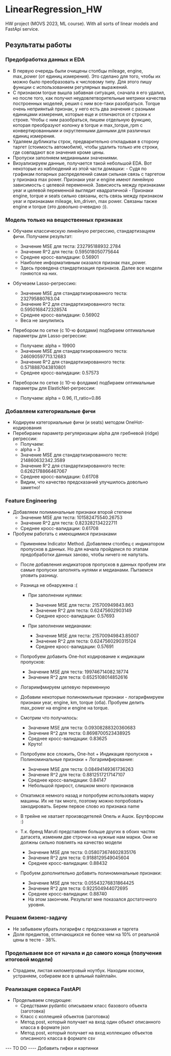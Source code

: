 # LinearRegression_HW
HW project (MOVS 2023, ML course). With all sorts of linear models and FastApi service.
## Результаты работы

### Предобработка данных и EDA

- В первую очередь были очищены столбцы mileage, engine, max_power (от единиц измерения). Это сделано для того, чтобы их можно было преобразовать к числовому типу. Для этого пишу функции с использованием регулярных выражений. 
- С признаком torque вышла забавная ситуация, сначала я его удалил, но после того, как получил неудовлетворительные метрики качества построенных моделей, решил с ним все-таки разобраться. Torque очень неприянтый признак, у него есть два значения с разными единицами измерения, которые еще и отличаются от строки к строке. Чтобы с ним разобраться, пишем отдельную функцию, которая преобразуют колонку в torque и max_torque_rpm с конвертированными и округленными данными для различных единиц измерения. 
- Удаляем дубликаты строк, предварительно откладывая в сторону таргет (стоимость автомобиля), чтобы удалить только ите строки, где совпадают все значения кроме цены.
- Пропуски заполняем медианными значениями.
- Визуализируем данные, получается такой небольшой EDA. Вот некоторые из наблюдений из этой части домашки:
        - Судя по графикам попарных распределений cамая сильная связь с таргетом у признака max power. Признаки year и engine имеют линейную зависимость с целевой переменной. Зависиость между признаками year и целевой переменной выглядит квадратичной
        - Признаки engine, torque и seats сильно связаны, есть связь между признаком year и признаками mileage, km_driven, max power. Связаны также engine и torque (это довольно очевидно :)).

### Модель только на вещественных признаках

- Обучаем классическую линейную регрессию, стандартизацуем фичи. Получаем результат:
    - Значение MSE для теста:  232795188932.2784
    - Значение R^2 для теста:  0.595018050775644
    - Среднее кросс-валидации: 0.56901
    - Наиболее информативным оказался признак max_power.
    - Здесь проведена стандартизация признаков. Далее все модели гоняются на них.

- Обучеаем Lasso-регрессию:
    - Значение MSE для стандартизированного теста:  232795880763.04
    - Значение R^2 для стандартизированного теста:  0.5950168472328574
    - Среднее кросс-валидации: 0.56902
    - Веса не занулились

- Перебором по сетке (c 10-ю фолдами) подбираем оптимальные параметры для Lasso-регрессии:
    - Получаем: alpha = 19900
    - Значение MSE для стандартизированного теста:  246090597713.12683
    - Значение R^2 для стандартизированного теста:  0.5718887043810801
    - Среднее кросс-валидации: 0.57573
- Перебором по сетке (c 10-ю фолдами) подбираем оптимальные параметры для ElasticNet-регрессии:
    - Получаем: alpha = 0.96, l1_ratio=0.86 


### Добавляем категориальные фичи

- Кодируем категориальные фичи (и seats) методом OneHot-кодирования
- Перебираем параметр регуляризации alpha для гребневой (ridge) регрессии:
    - Получаем:
    - alpha = 3
    - Значение MSE для стандартизированного тесте:  214860632342.3589
    - Значение R^2 для стандартизированного тесте:  0.6262178866467067
    - Среднее кросс-валидации: 0.61708
    - Видим, что качество предсказаний улучшилось довольно заметно!

### Feature Engineering

- Добавляем полиминальные признаки второй степени
    - Значение MSE для теста:  101582475540.26753
    - Значение R^2 для теста:  0.823282134222711
    - Среднее кросс-валидации: 0.61708
- Пробуем работать с имеющимися признаками
    - Применяем Indicator Method. Добавляем столбец с индикатором пропусков в данных. Но для начала пройдемся по этапам предобработки данных заново, чтобы ничего не напутать.
    - После добавления индикаторов пропусков в данных пробуем эти самые пропуски заполнять нулями и медианами. Пытаемся уловить разницу.
    - Разница не обнаружена :(

        - При заполнении нулями:
            - Значение MSE для теста:  215700949843.863
            - Значение R^2 для теста:  0.62475602903149
            - Среднее кросс-валидации: 0.57693

        - При заполнении медианами:
            - Значение MSE для теста:  215700949843.85007
            - Значение R^2 для теста:  0.6247560290315124
            - Среднее кросс-валидации: 0.57691
    - Попробуем добавить One-hot кодирование к индикации пропусков:
        - Значение MSE для теста:  199746714082.18774
        - Значение R^2 для теста:  0.6525108014852616
    - Логаримфмируем целевую переменную
    - Добавим некоторые полиномильные признаки - логарифмируем признаки year, engine, km, torque (оба). Пробуем делить max_power на engine и engine на torque.
    - Смотрим что получилось:
        - Значение MSE для теста:  0.09308288320360683
        - Значение R^2 для теста:  0.8698700523438925
        - Среднее кросс-валидации: 0.83625
        - Круто! 
    - Попробуем все сложить, One-hot + Индикация пропусков + Полиноминальные признаки + Логаримфирование:
        - Значение MSE для теста:  0.08494149361736263
        - Значение R^2 для теста:  0.8812517217147107
        - Среднее кросс-валидации: 0.84147
        - Небольшой прирост, слишком много признаков
    - Откатимся немного назад и попробуем использовать марку машины. Их не так много, поэтому можно попробовать закодировать. Берем первое слово из признака name
    - В трейне не хватает производетелей Опель и Ашок. Брутфорсим :) 
    - Т.к. бренд Maruti представлен больше других в обоих частях датасета, изменим две строчки на нужные нам марки. Они не должны сильно повлиять на качество модели
        - Значение MSE для теста:  0.058073674602835176
        - Значение R^2 для теста:  0.9188129549045604
        - Среднее кросс-валидации: 0.88432
    - Пробуем дополнительно добавить полиноминальные признаки:
        - Значение MSE для теста:  0.05543276831864425
        - Значение R^2 для теста:  0.922504944072695
        - Среднее кросс-валидации: 0.88740
        - На этом закончим. Результат мне показался достаточного уровня.

### Решаем бизенс-задачу
- Не забываем убрать логарифм с предсказания и таргета
- Доля предиктов, отличающихся не более чем на 10% от реальной цены в тесте - 38%.

### Проделываем все от начала и до самого конца (получения итоговой модели)
- Страдаем, листая километровый ноутбук. Находим косяки, устраняем, собираем все в цельный пайплайн.

### Реализация сервиса FastAPI
- Проделываем слеудющее:
    - Средствами pydantic описываем класс базового объекта (заготовка)
    - Класс с коллецией объектов (заготовка)
    - Метод post, который получает на вход один объект описанного класса в формате json
    - Метод post, который получает на вход коллекцию объектов описанного класса в формате csv

--- TO DO ----
Добавить гифки и картинки